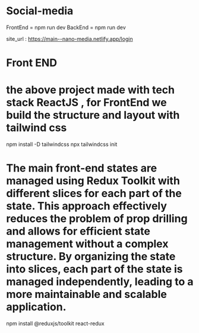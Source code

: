 # Social-media

FrontEnd = npm run dev
BackEnd = npm run dev


site_url : https://main--nano-media.netlify.app/login


# Front END
# the above project made with tech stack ReactJS , for FrontEnd  we build the structure and layout with tailwind css 

npm install -D tailwindcss
npx tailwindcss init

# The main front-end states are managed using Redux Toolkit with different slices for each part of the state. This approach effectively reduces the problem of prop drilling and allows for efficient state management without a complex structure. By organizing the state into slices, each part of the state is managed independently, leading to a more maintainable and scalable application.

npm install @reduxjs/toolkit react-redux


